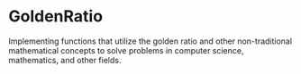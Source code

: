 # GoldenRatio
Implementing functions that utilize the golden ratio and other non-traditional mathematical concepts to solve problems in computer science, mathematics, and other fields.
